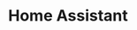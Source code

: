 ---
title: Home Assistant
tags: ["featuredCategorieEs", "categorieEs"]
featuredImage: /assets/images/ha.png
description: La suite de automatización del hogar gratuita y de código abierto.
color: 41BDF5
categorie: home-assistant
---